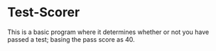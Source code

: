 # Test-Scorer
This is a basic program where it determines whether or not you have passed a test; basing the pass score as 40.
